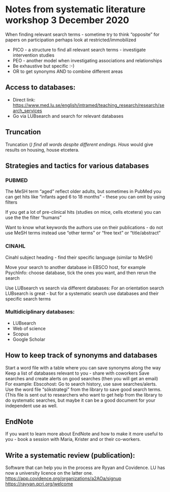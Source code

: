 # Notes from systematic literature workshop 3 December 2020

When finding relevant search terms - sometime try to think “opposite” for papers on participation perhaps look at restricted/immobilized

* PICO - a structure to find all relevant search terms - investigate intervention studies
* PEO - another model when investigating associations and relationships
* Be exhaustive but specific :-)
* OR to get synonyms AND to combine different areas

## Access to databases:
* Direct link: <https://www.med.lu.se/english/intramed/teaching_research/research/search_services> 
* Go via LUBsearch and search for relevant databases


## Truncation
Truncation (*) find all words despite different endings. Hous* would give results on housing, house etcetera.


## Strategies and tactics for various databases

### PUBMED
The MeSH term “aged” reflect older adults, but sometimes in PubMed you can get hits like “infants aged 6 to 18 months” - these you can omit by using filters

If you get a lot of pre-clinical hits (studies on mice, cells etcetera) you can use the the filter “humans”

Want to know what keywords the authors use on their publications - do not use MeSH terms instead use “other terms” or “free text” or “title/abstract”

### CINAHL
Cinahl subject heading - find their specific language (similar to MeSH)

Move your search to another database in EBSCO host, for example PsychInfo: 
choose database, tick the ones you want, and then rerun the search

Use LUBsearch vs search via different databases: 
For an orientation search LUBsearch is great - but for a systematic search use databases and their specific search terms

### Multidiciplinary databases: 
* LUBsearch
* Web of science
* Scopus
* Google Scholar

## How to keep track of synonyms and databases

Start a word file with a table where you can save synonyms along the way
Keep a list of databases relevant to you - share with coworkers
Save searches and create alerts on good searches (then you will get an email) For example: Ebscohost: Go to search history, use save searches/alerts.
Use the word file “sökstrategi” from the library to save good search terms. (This file is sent out to researchers who want to get help from the library to do systematic searches, but maybe it can be a good document for your independent use as well.

## EndNote
If you want to learn more about EndNote and how to make it more useful to you - book a session with Maria, Krister and or their co-workers.

## Write a systematic review (publication):
Software that can help you in the process are Ryyan and Covidence. LU has now a university licence on the latter one. 
https://app.covidence.org/organizations/a2AOa/signup 
https://rayyan.qcri.org/welcome 

